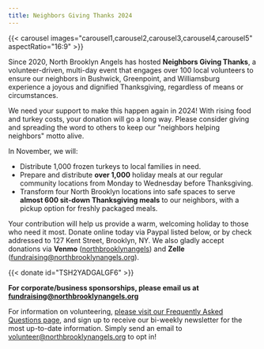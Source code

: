 ```yaml
---
title: Neighbors Giving Thanks 2024
---
```


{{< carousel images="carousel1,carousel2,carousel3,carousel4,carousel5" aspectRatio="16:9" >}}

Since 2020, North Brooklyn Angels has hosted **Neighbors Giving Thanks**, a volunteer-driven, multi-day event that engages over 100 local volunteers to ensure our neighbors in Bushwick, Greenpoint, and Williamsburg experience a joyous and dignified Thanksgiving, regardless of means or circumstances.

We need your support to make this happen again in 2024! With rising food and turkey costs, your donation will go a long way. Please consider giving and spreading the word to others to keep our "neighbors helping neighbors" motto alive.

In November, we will:

* Distribute 1,000 frozen turkeys to local families in need.
* Prepare and distribute **over 1,000** holiday meals at our regular community locations from Monday to Wednesday before Thanksgiving.
* Transform four North Brooklyn locations into safe spaces to serve **almost 600 sit-down Thanksgiving meals** to our neighbors, with a pickup option for freshly packaged meals.

Your contribution will help us provide a warm, welcoming holiday to those who need it most. Donate online today via Paypal listed below, or by check addressed to 127 Kent Street, Brooklyn, NY. We also gladly accept donations via **Venmo** ([northbrooklynangels](https://venmo.com/northbrooklynangels)) and **Zelle** (fundraising@northbrooklynangels.org). 

{{< donate id="TSH2YADGALGF6" >}}

**For corporate/business sponsorships, please email us at [fundraising@northbrooklynangels.org](mailto:fundraising@northbrooklynangels.org)**

For information on volunteering, [please visit our Frequently Asked Questions page](/faq/#do-you-have-volunteer-opportunities-on-and-around-thanksgiving-day), and sign up to receive our bi-weekly newsletter for the most up-to-date information. Simply send an email to [volunteer@northbrooklynangels.org](mailto:volunteer@northbrooklynangels.org) to opt in!